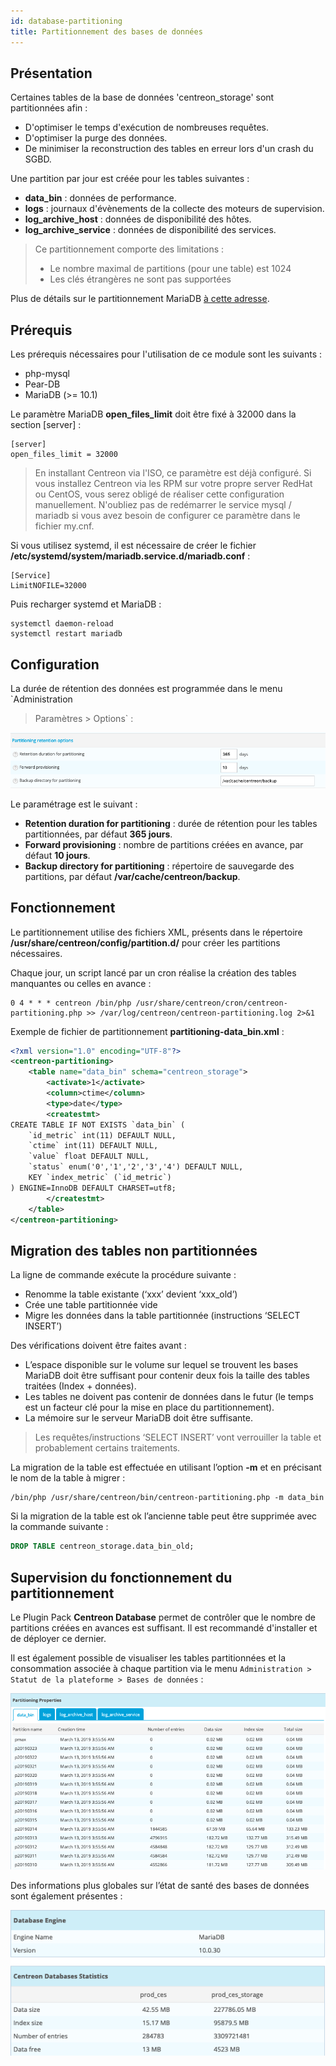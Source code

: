 ```yaml
---
id: database-partitioning
title: Partitionnement des bases de données
---
```


## Présentation

Certaines tables de la base de données 'centreon\_storage' sont partitionnées
afin :

  - D'optimiser le temps d'exécution de nombreuses requêtes.
  - D'optimiser la purge des données.
  - De minimiser la reconstruction des tables en erreur lors d'un crash du SGBD.

Une partition par jour est créée pour les tables suivantes :

  - **data\_bin** : données de performance.
  - **logs** : journaux d'évènements de la collecte des moteurs de supervision.
  - **log\_archive\_host** : données de disponibilité des hôtes.
  - **log\_archive\_service** : données de disponibilité des services.

> Ce partitionnement comporte des limitations :
>
> - Le nombre maximal de partitions (pour une table) est 1024
> - Les clés étrangères ne sont pas supportées

</div>

Plus de détails sur le partitionnement MariaDB [à cette
adresse](https://mariadb.com/kb/en/library/partitioning-overview/).

## Prérequis

Les prérequis nécessaires pour l'utilisation de ce module sont les suivants :

  - php-mysql
  - Pear-DB
  - MariaDB (\>= 10.1)

Le paramètre MariaDB **open\_files\_limit** doit être fixé à 32000 dans la section
\[server\] :

```text
[server]
open_files_limit = 32000
```

> En installant Centreon via l'ISO, ce paramètre est déjà configuré. Si vous
> installez Centreon via les RPM sur votre propre server RedHat ou CentOS, vous
> serez obligé de réaliser cette configuration manuellement. N'oubliez pas de
> redémarrer le service mysql / mariadb si vous avez besoin de configurer ce
> paramètre dans le fichier my.cnf.

Si vous utilisez systemd, il est nécessaire de créer le fichier
**/etc/systemd/system/mariadb.service.d/mariadb.conf** :

```text
[Service]
LimitNOFILE=32000
```

Puis recharger systemd et MariaDB :

```shell
systemctl daemon-reload
systemctl restart mariadb
```

## Configuration

La durée de rétention des données est programmée dans le menu `Administration
> Paramètres > Options` :

![image](../assets/administration/partitioning-configuration.png)

Le paramétrage est le suivant :

  - **Retention duration for partitioning** : durée de rétention pour les tables
    partitionnées, par défaut **365 jours**.
  - **Forward provisioning** : nombre de partitions créées en avance, par défaut
    **10 jours**.
  - **Backup directory for partitioning** : répertoire de sauvegarde des
    partitions, par défaut **/var/cache/centreon/backup**.

## Fonctionnement

Le partitionnement utilise des fichiers XML, présents dans le répertoire
**/usr/share/centreon/config/partition.d/** pour créer les partitions
nécessaires.

Chaque jour, un script lancé par un cron réalise la création des tables
manquantes ou celles en avance :

```text
0 4 * * * centreon /bin/php /usr/share/centreon/cron/centreon-partitioning.php >> /var/log/centreon/centreon-partitioning.log 2>&1
```

Exemple de fichier de partitionnement **partitioning-data\_bin.xml** :

```xml
<?xml version="1.0" encoding="UTF-8"?>
<centreon-partitioning>
    <table name="data_bin" schema="centreon_storage">
        <activate>1</activate>
        <column>ctime</column>
        <type>date</type>
        <createstmt>
CREATE TABLE IF NOT EXISTS `data_bin` (
    `id_metric` int(11) DEFAULT NULL,
    `ctime` int(11) DEFAULT NULL,
    `value` float DEFAULT NULL,
    `status` enum('0','1','2','3','4') DEFAULT NULL,
    KEY `index_metric` (`id_metric`)
) ENGINE=InnoDB DEFAULT CHARSET=utf8;
        </createstmt>
    </table>
</centreon-partitioning>
```

## Migration des tables non partitionnées

La ligne de commande exécute la procédure suivante :

  - Renomme la table existante (‘xxx’ devient ‘xxx\_old’)
  - Crée une table partitionnée vide
  - Migre les données dans la table partitionnée (instructions ‘SELECT INSERT’)

Des vérifications doivent être faites avant :

  - L’espace disponible sur le volume sur lequel se trouvent les bases MariaDB
    doit être suffisant pour contenir deux fois la taille des tables traitées
    (Index + données).
  - Les tables ne doivent pas contenir de données dans le futur (le temps est un
    facteur clé pour la mise en place du partitionnement).
  - La mémoire sur le serveur MariaDB doit être suffisante.

> Les requêtes/instructions ‘SELECT INSERT’ vont verrouiller la table et
> probablement certains traitements.

La migration de la table est effectuée en utilisant l’option **-m** et en
précisant le nom de la table à migrer :

```shell
/bin/php /usr/share/centreon/bin/centreon-partitioning.php -m data_bin
```

Si la migration de la table est ok l’ancienne table peut être supprimée avec la
commande suivante :

```sql
DROP TABLE centreon_storage.data_bin_old;
```

## Supervision du fonctionnement du partitionnement

Le Plugin Pack **Centreon Database** permet de contrôler que le nombre de
partitions créées en avances est suffisant. Il est recommandé d'installer et de
déployer ce dernier.

Il est également possible de visualiser les tables partitionnées et la
consommation associée à chaque partition via le menu `Administration > Statut
de la plateforme > Bases de données` :

![image](../assets/administration/partitioning-state.png)

Des informations plus globales sur l’état de santé des bases de données sont
également présentes :

![image](../assets/administration/database-information.png)
